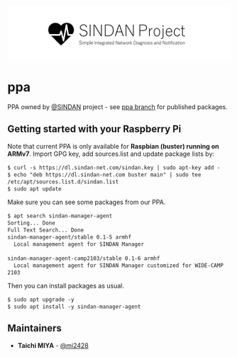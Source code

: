  ![SINDAN Project](https://raw.githubusercontent.com/SINDAN/sindan-docker/screenshot/logo.png)

# ppa

PPA owned by [@SINDAN](https://github.com/SINDAN) project - see [ppa branch](https://github.com/SINDAN/ppa/tree/ppa) for published packages.

## Getting started with your Raspberry Pi

Note that current PPA is only available for **Raspbian (buster) running on ARMv7**.
Import GPG key, add sources.list and update package lists by:

```
$ curl -s https://dl.sindan-net.com/sindan.key | sudo apt-key add -
$ echo "deb https://dl.sindan-net.com buster main" | sudo tee /etc/apt/sources.list.d/sindan.list
$ sudo apt update
```

Make sure you can see some packages from our PPA.

```
$ apt search sindan-manager-agent
Sorting... Done
Full Text Search... Done
sindan-manager-agent/stable 0.1-5 armhf
  Local management agent for SINDAN Manager

sindan-manager-agent-camp2103/stable 0.1-6 armhf
  Local management agent for SINDAN Manager customized for WIDE-CAMP 2103
```

Then you can install packages as usual.

```
$ sudo apt upgrade -y
$ sudo apt install -y sindan-manager-agent
```

## Maintainers

- **Taichi MIYA** - [@mi2428](https://github.com/mi2428)

